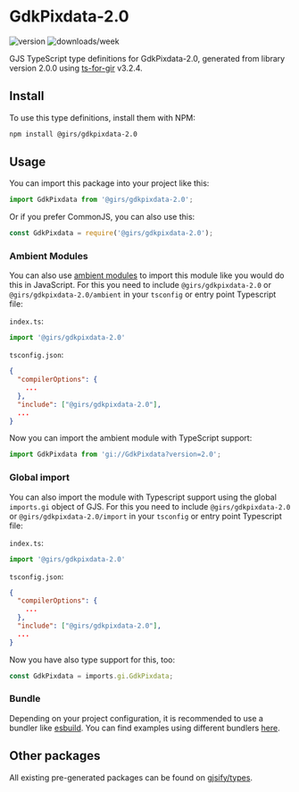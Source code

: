 
# GdkPixdata-2.0

![version](https://img.shields.io/npm/v/@girs/gdkpixdata-2.0)
![downloads/week](https://img.shields.io/npm/dw/@girs/gdkpixdata-2.0)


GJS TypeScript type definitions for GdkPixdata-2.0, generated from library version 2.0.0 using [ts-for-gir](https://github.com/gjsify/ts-for-gir) v3.2.4.


## Install

To use this type definitions, install them with NPM:
```bash
npm install @girs/gdkpixdata-2.0
```

## Usage

You can import this package into your project like this:
```ts
import GdkPixdata from '@girs/gdkpixdata-2.0';
```

Or if you prefer CommonJS, you can also use this:
```ts
const GdkPixdata = require('@girs/gdkpixdata-2.0');
```

### Ambient Modules

You can also use [ambient modules](https://github.com/gjsify/ts-for-gir/tree/main/packages/cli#ambient-modules) to import this module like you would do this in JavaScript.
For this you need to include `@girs/gdkpixdata-2.0` or `@girs/gdkpixdata-2.0/ambient` in your `tsconfig` or entry point Typescript file:

`index.ts`:
```ts
import '@girs/gdkpixdata-2.0'
```

`tsconfig.json`:
```json
{
  "compilerOptions": {
    ...
  },
  "include": ["@girs/gdkpixdata-2.0"],
  ...
}
```

Now you can import the ambient module with TypeScript support: 

```ts
import GdkPixdata from 'gi://GdkPixdata?version=2.0';
```

### Global import

You can also import the module with Typescript support using the global `imports.gi` object of GJS.
For this you need to include `@girs/gdkpixdata-2.0` or `@girs/gdkpixdata-2.0/import` in your `tsconfig` or entry point Typescript file:

`index.ts`:
```ts
import '@girs/gdkpixdata-2.0'
```

`tsconfig.json`:
```json
{
  "compilerOptions": {
    ...
  },
  "include": ["@girs/gdkpixdata-2.0"],
  ...
}
```

Now you have also type support for this, too:

```ts
const GdkPixdata = imports.gi.GdkPixdata;
```

### Bundle

Depending on your project configuration, it is recommended to use a bundler like [esbuild](https://esbuild.github.io/). You can find examples using different bundlers [here](https://github.com/gjsify/ts-for-gir/tree/main/examples).

## Other packages

All existing pre-generated packages can be found on [gjsify/types](https://github.com/gjsify/types).

